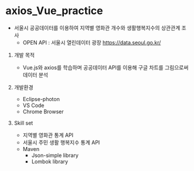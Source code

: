 # axios_Vue_practice

* 서울시 공공데이터를 이용하여 지역별 영화관 개수와 생활행복지수의 상관관계 조사
  * OPEN API : 서울시 열린데이터 광장 <https://data.seoul.go.kr/>

1. 개발 목적
    * Vue.js와 axios를 학습하며 공공데이터 API를 이용해 구글 차트를 그림으로써 데이터 분석

2. 개발환경
    * Eclipse-photon
    * VS Code
    * Chrome Browser
 
3. Skill set
    * 지역별 영화관 통계 API
    * 서울시 주민 생활 행복지수 통계 API
    * Maven
      * Json-simple library
      * Lombok library
